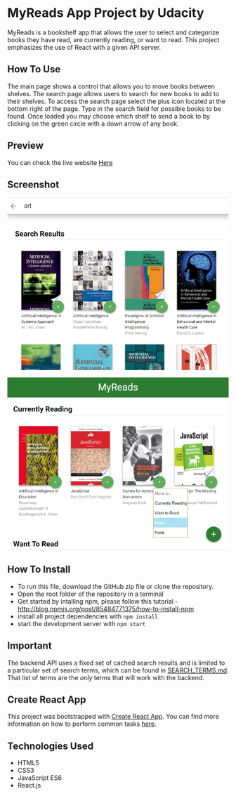 # MyReads App Project by Udacity

MyReads is a bookshelf app that allows the user to select and categorize books they have read, are currently reading, or want to read. This project emphasizes the use of React with a given API server. 

## How To Use
The main page shows a control that allows you to move books between shelves. The search page allows users to search for new books to add to their shelves. To access the search page select the plus icon located at the bottom right of the page. Type in the search field for possible books to be found. Once loaded you may choose which shelf to send a book to by clicking on the green circle with a down arrow of any book.

## Preview

You can check the live website [Here](https://msmatki.github.io/myreads/)

## Screenshot

![alt text](img/MyReads1.png)

![alt text](img/MyReads2.png)

## How To Install

* To run this file, download the GitHub zip file or clone the repository.
* Open the root folder of the repository in a terminal
* Get started by intalling npm, please follow this tutorial - http://blog.npmjs.org/post/85484771375/how-to-install-npm
* install all project dependencies with `npm install`
* start the development server with `npm start`

## Important
The backend API uses a fixed set of cached search results and is limited to a particular set of search terms, which can be found in [SEARCH_TERMS.md](SEARCH_TERMS.md). That list of terms are the _only_ terms that will work with the backend.

## Create React App

This project was bootstrapped with [Create React App](https://github.com/facebookincubator/create-react-app). You can find more information on how to perform common tasks [here](https://github.com/facebookincubator/create-react-app/blob/master/packages/react-scripts/template/README.md).


## Technologies Used

* HTML5
* CSS3
* JavaScript ES6
* React.js
